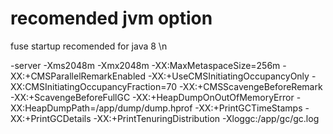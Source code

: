 # recomended jvm option
fuse startup recomended for java 8 \n

-server -Xms2048m -Xmx2048m -XX:MaxMetaspaceSize=256m -XX:+CMSParallelRemarkEnabled -XX:+UseCMSInitiatingOccupancyOnly -XX:CMSInitiatingOccupancyFraction=70 -XX:+CMSScavengeBeforeRemark -XX:+ScavengeBeforeFullGC -XX:+HeapDumpOnOutOfMemoryError -XX:HeapDumpPath=/app/dump/dump.hprof -XX:+PrintGCTimeStamps -XX:+PrintGCDetails  -XX:+PrintTenuringDistribution  -Xloggc:/app/gc/gc.log

